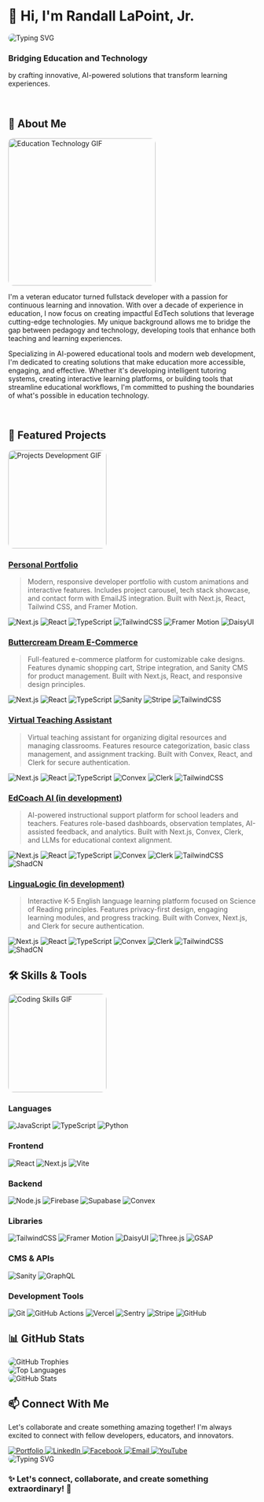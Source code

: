 # 👋 Hi, I'm Randall LaPoint, Jr.

<img src="https://readme-typing-svg.herokuapp.com?font=Fira+Code&pause=1000&color=FF6B00&center=true&vCenter=true&width=435&lines=AI+Integration+Specialist;Full+Stack+Engineer;EdTech+Innovator" alt="Typing SVG" style="border-radius: 10px;" />

<h3>Bridging Education and Technology</h3>
<p>by crafting innovative, AI-powered solutions that transform learning experiences.</p>

<br />

## 🎯 About Me

<img src="https://media.giphy.com/media/v1.Y2lkPTc5MGI3NjExNmZiMzM5NjBkYTY4MzBmMjQ5ZGJkY2JlYTVmMjY4ZmQ5ZjI2ZjZlNyZlcD12MV9pbnRlcm5hbF9naWZzX2dpZklkJmN0PWc/dWesBcTLavkZuG35MI/giphy.gif" width="300" alt="Education Technology GIF" style="border-radius: 10px;" />

I'm a veteran educator turned fullstack developer with a passion for continuous learning and innovation. With over a decade of experience in education, I now focus on creating impactful EdTech solutions that leverage cutting-edge technologies. My unique background allows me to bridge the gap between pedagogy and technology, developing tools that enhance both teaching and learning experiences.

Specializing in AI-powered educational tools and modern web development, I'm dedicated to creating solutions that make education more accessible, engaging, and effective. Whether it's developing intelligent tutoring systems, creating interactive learning platforms, or building tools that streamline educational workflows, I'm committed to pushing the boundaries of what's possible in education technology.

<br />

## 🚀 Featured Projects

<img src="https://media.giphy.com/media/v1.Y2lkPTc5MGI3NjExYjY1ZTg5ZjJiOGZjZGMwYzM5ZjM4OGFiNDVhOGUyZWYyOTFhZjY3YiZlcD12MV9pbnRlcm5hbF9naWZzX2dpZklkJmN0PWc/f3iwJFOVOwuy7K6FFw/giphy.gif" width="200" alt="Projects Development GIF" style="border-radius: 10px;" />

### [Personal Portfolio](https://github.com/Lokie-ree/dev-portfolio)
> Modern, responsive developer portfolio with custom animations and interactive features. Includes project carousel, tech stack showcase, and contact form with EmailJS integration. Built with Next.js, React, Tailwind CSS, and Framer Motion.

<img src="https://img.shields.io/badge/Next.js-000000?style=for-the-badge&logo=nextdotjs&logoColor=white" alt="Next.js" />
<img src="https://img.shields.io/badge/React-61DAFB?style=for-the-badge&logo=react&logoColor=black" alt="React" />
<img src="https://img.shields.io/badge/TypeScript-3178C6?style=for-the-badge&logo=typescript&logoColor=white" alt="TypeScript" />
<img src="https://img.shields.io/badge/TailwindCSS-06B6D4?style=for-the-badge&logo=tailwindcss&logoColor=white" alt="TailwindCSS" />
<img src="https://img.shields.io/badge/Framer%20Motion-EF008F?style=for-the-badge&logo=framer&logoColor=white" alt="Framer Motion" />
<img src="https://img.shields.io/badge/DaisyUI-5A0EF8?style=for-the-badge&logo=daisyui&logoColor=white" alt="DaisyUI" />

<br />

### [Buttercream Dream E-Commerce](https://github.com/Lokie-ree/buttercream-dream)
> Full-featured e-commerce platform for customizable cake designs. Features dynamic shopping cart, Stripe integration, and Sanity CMS for product management. Built with Next.js, React, and responsive design principles.

<img src="https://img.shields.io/badge/Next.js-000000?style=for-the-badge&logo=nextdotjs&logoColor=white" alt="Next.js" />
<img src="https://img.shields.io/badge/React-61DAFB?style=for-the-badge&logo=react&logoColor=black" alt="React" />
<img src="https://img.shields.io/badge/TypeScript-3178C6?style=for-the-badge&logo=typescript&logoColor=white" alt="TypeScript" />
<img src="https://img.shields.io/badge/Sanity-F03E2F?style=for-the-badge&logo=sanity&logoColor=white" alt="Sanity" />
<img src="https://img.shields.io/badge/Stripe-635BFF?style=for-the-badge&logo=stripe&logoColor=white" alt="Stripe" />
<img src="https://img.shields.io/badge/TailwindCSS-06B6D4?style=for-the-badge&logo=tailwindcss&logoColor=white" alt="TailwindCSS" />

<br />

### [Virtual Teaching Assistant](https://github.com/Lokie-ree/teacher-helper-tool)
> Virtual teaching assistant for organizing digital resources and managing classrooms. Features resource categorization, basic class management, and assignment tracking. Built with Convex, React, and Clerk for secure authentication.

<img src="https://img.shields.io/badge/Next.js-000000?style=for-the-badge&logo=nextdotjs&logoColor=white" alt="Next.js" />
<img src="https://img.shields.io/badge/React-61DAFB?style=for-the-badge&logo=react&logoColor=black" alt="React" />
<img src="https://img.shields.io/badge/TypeScript-3178C6?style=for-the-badge&logo=typescript&logoColor=white" alt="TypeScript" />
<img src="https://img.shields.io/badge/Convex-FF6B00?style=for-the-badge&logo=convex&logoColor=white" alt="Convex" />
<img src="https://img.shields.io/badge/Clerk-000000?style=for-the-badge&logo=clerk&logoColor=white" alt="Clerk" />
<img src="https://img.shields.io/badge/TailwindCSS-06B6D4?style=for-the-badge&logo=tailwindcss&logoColor=white" alt="TailwindCSS" />

<br />

### [EdCoach AI (in development)](https://github.com/Lokie-ree/edcoach-ai)
> AI-powered instructional support platform for school leaders and teachers. Features role-based dashboards, observation templates, AI-assisted feedback, and analytics. Built with Next.js, Convex, Clerk, and LLMs for educational context alignment.

<img src="https://img.shields.io/badge/Next.js-000000?style=for-the-badge&logo=nextdotjs&logoColor=white" alt="Next.js" />
<img src="https://img.shields.io/badge/React-61DAFB?style=for-the-badge&logo=react&logoColor=black" alt="React" />
<img src="https://img.shields.io/badge/TypeScript-3178C6?style=for-the-badge&logo=typescript&logoColor=white" alt="TypeScript" />
<img src="https://img.shields.io/badge/Convex-FF6B00?style=for-the-badge&logo=convex&logoColor=white" alt="Convex" />
<img src="https://img.shields.io/badge/Clerk-000000?style=for-the-badge&logo=clerk&logoColor=white" alt="Clerk" />
<img src="https://img.shields.io/badge/TailwindCSS-06B6D4?style=for-the-badge&logo=tailwindcss&logoColor=white" alt="TailwindCSS" />
<img src="https://img.shields.io/badge/ShadCN-000000?style=for-the-badge&logo=shadcn&logoColor=white" alt="ShadCN" />

<br />

### [LinguaLogic (in development)](https://github.com/Lokie-ree/lingualogic)
> Interactive K-5 English language learning platform focused on Science of Reading principles. Features privacy-first design, engaging learning modules, and progress tracking. Built with Convex, Next.js, and Clerk for secure authentication.

<img src="https://img.shields.io/badge/Next.js-000000?style=for-the-badge&logo=nextdotjs&logoColor=white" alt="Next.js" />
<img src="https://img.shields.io/badge/React-61DAFB?style=for-the-badge&logo=react&logoColor=black" alt="React" />
<img src="https://img.shields.io/badge/TypeScript-3178C6?style=for-the-badge&logo=typescript&logoColor=white" alt="TypeScript" />
<img src="https://img.shields.io/badge/Convex-FF6B00?style=for-the-badge&logo=convex&logoColor=white" alt="Convex" />
<img src="https://img.shields.io/badge/Clerk-000000?style=for-the-badge&logo=clerk&logoColor=white" alt="Clerk" />
<img src="https://img.shields.io/badge/TailwindCSS-06B6D4?style=for-the-badge&logo=tailwindcss&logoColor=white" alt="TailwindCSS" />
<img src="https://img.shields.io/badge/ShadCN-000000?style=for-the-badge&logo=shadcn&logoColor=white" alt="ShadCN" />

<br />

## 🛠️ Skills & Tools

<img src="https://media.giphy.com/media/v1.Y2lkPTc5MGI3NjExNGVjYjU3ZTYyYzU0ZmQ5MzFhMzY5Y2JiZDVhZTY4ZjQ5OGMwZjRlYiZlcD12MV9pbnRlcm5hbF9naWZzX2dpZklkJmN0PWc/juua9i2c2fA0AIp2iq/giphy.gif" width="200" alt="Coding Skills GIF" style="border-radius: 10px;" />

### Languages
<img src="https://img.shields.io/badge/JavaScript-F7DF1E?style=for-the-badge&logo=javascript&logoColor=black" alt="JavaScript" />
<img src="https://img.shields.io/badge/TypeScript-3178C6?style=for-the-badge&logo=typescript&logoColor=white" alt="TypeScript" />
<img src="https://img.shields.io/badge/Python-3776AB?style=for-the-badge&logo=python&logoColor=white" alt="Python" />

<br />

### Frontend
<img src="https://img.shields.io/badge/React-61DAFB?style=for-the-badge&logo=react&logoColor=black" alt="React" />
<img src="https://img.shields.io/badge/Next.js-000000?style=for-the-badge&logo=nextdotjs&logoColor=white" alt="Next.js" />
<img src="https://img.shields.io/badge/Vite-646CFF?style=for-the-badge&logo=vite&logoColor=white" alt="Vite" />

<br />

### Backend
<img src="https://img.shields.io/badge/Node.js-339933?style=for-the-badge&logo=nodedotjs&logoColor=white" alt="Node.js" />
<img src="https://img.shields.io/badge/Firebase-FFCA28?style=for-the-badge&logo=firebase&logoColor=black" alt="Firebase" />
<img src="https://img.shields.io/badge/Supabase-3ECF8E?style=for-the-badge&logo=supabase&logoColor=white" alt="Supabase" />
<img src="https://img.shields.io/badge/Convex-FF6B00?style=for-the-badge&logo=convex&logoColor=white" alt="Convex" />

<br />

### Libraries
<img src="https://img.shields.io/badge/TailwindCSS-06B6D4?style=for-the-badge&logo=tailwindcss&logoColor=white" alt="TailwindCSS" />
<img src="https://img.shields.io/badge/Framer%20Motion-EF008F?style=for-the-badge&logo=framer&logoColor=white" alt="Framer Motion" />
<img src="https://img.shields.io/badge/DaisyUI-5A0EF8?style=for-the-badge&logo=daisyui&logoColor=white" alt="DaisyUI" />
<img src="https://img.shields.io/badge/Three.js-000000?style=for-the-badge&logo=threedotjs&logoColor=white" alt="Three.js" />
<img src="https://img.shields.io/badge/GSAP-88CE02?style=for-the-badge&logo=greensock&logoColor=white" alt="GSAP" />

<br />

### CMS & APIs
<img src="https://img.shields.io/badge/Sanity-F03E2F?style=for-the-badge&logo=sanity&logoColor=white" alt="Sanity" />
<img src="https://img.shields.io/badge/GraphQL-E10098?style=for-the-badge&logo=graphql&logoColor=white" alt="GraphQL" />

<br />

### Development Tools
<img src="https://img.shields.io/badge/Git-F05032?style=for-the-badge&logo=git&logoColor=white" alt="Git" />
<img src="https://img.shields.io/badge/GitHub%20Actions-2088FF?style=for-the-badge&logo=githubactions&logoColor=white" alt="GitHub Actions" />
<img src="https://img.shields.io/badge/Vercel-000000?style=for-the-badge&logo=vercel&logoColor=white" alt="Vercel" />
<img src="https://img.shields.io/badge/Sentry-362D59?style=for-the-badge&logo=sentry&logoColor=white" alt="Sentry" />
<img src="https://img.shields.io/badge/Stripe-635BFF?style=for-the-badge&logo=stripe&logoColor=white" alt="Stripe" />
<img src="https://img.shields.io/badge/GitHub-181717?style=for-the-badge&logo=github&logoColor=white" alt="GitHub" />

<br />

## 📊 GitHub Stats

<img src="https://github-profile-trophy.vercel.app/?username=Lokie-ree&theme=radical&no-bg=true&no-frame=true&exclude_tiers=SS,AAA,AA" alt="GitHub Trophies" style="border-radius: 10px;" />

<br />

<img src="https://github-readme-stats.vercel.app/api/top-langs/?username=Lokie-ree&layout=compact&theme=radical" alt="Top Languages" style="border-radius: 10px;" />

<br />

<img src="https://github-readme-stats.vercel.app/api?username=Lokie-ree&show_icons=true&theme=radical" alt="GitHub Stats" style="border-radius: 10px;" />

<br />

## 📫 Connect With Me

Let's collaborate and create something amazing together! I'm always excited to connect with fellow developers, educators, and innovators.

<a href="https://dev-portfolio-one-swart.vercel.app/">
  <img src="https://img.shields.io/badge/Portfolio-000000?style=for-the-badge&logo=vercel&logoColor=white" alt="Portfolio" />
</a>
<a href="https://www.linkedin.com/in/randall-lapoint/">
  <img src="https://img.shields.io/badge/LinkedIn-0077B5?style=for-the-badge&logo=linkedin&logoColor=white" alt="LinkedIn" />
</a>
<a href="https://www.facebook.com/randall.lapoint.7">
  <img src="https://img.shields.io/badge/Facebook-1877F2?style=for-the-badge&logo=facebook&logoColor=white" alt="Facebook" />
</a>
<a href="mailto:rplj1253@gmail.com">
  <img src="https://img.shields.io/badge/Email-D14836?style=for-the-badge&logo=gmail&logoColor=white" alt="Email" />
</a>
<a href="https://www.youtube.com/@low_key_relaxing4644">
  <img src="https://img.shields.io/badge/YouTube-FF0000?style=for-the-badge&logo=youtube&logoColor=white" alt="YouTube" />
</a>

<br />

<img src="https://readme-typing-svg.herokuapp.com?font=Fira+Code&pause=1000&color=FF6B00&center=true&vCenter=true&width=435&lines=Let's+connect+and+create+something+extraordinary!;Innovation+through+collaboration;Building+the+future+of+education+tech" alt="Typing SVG" style="border-radius: 10px;" />

<br />

<h3>✨ Let's connect, collaborate, and create something extraordinary! 🚀</h3>

<!---
Lokie-ree/Lokie-ree is a ✨ special ✨ repository because its `README.md` (this file) appears on your GitHub profile.
You can click the Preview link to take a look at your changes.
--->
